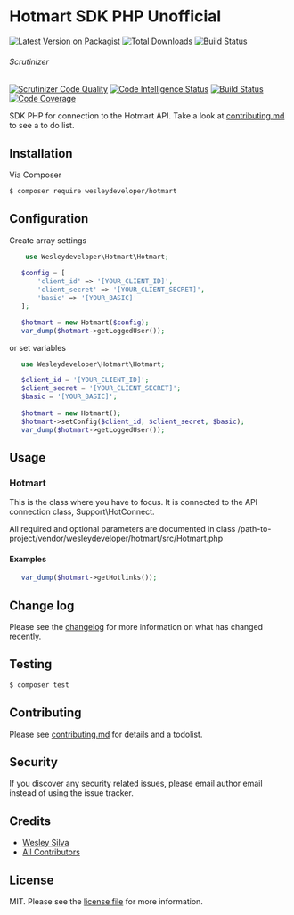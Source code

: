 # Hotmart SDK PHP Unofficial

[![Latest Version on Packagist][ico-version]][link-packagist]
[![Total Downloads][ico-downloads]][link-downloads]
[![Build Status][ico-travis]][link-travis]
###### Scrutinizer
[![Scrutinizer Code Quality](https://scrutinizer-ci.com/g/wesleydeveloper/hotmart/badges/quality-score.png?b=master)](https://scrutinizer-ci.com/g/wesleydeveloper/hotmart/?branch=master)
[![Code Intelligence Status](https://scrutinizer-ci.com/g/wesleydeveloper/hotmart/badges/code-intelligence.svg?b=master)](https://scrutinizer-ci.com/code-intelligence)
[![Build Status](https://scrutinizer-ci.com/g/wesleydeveloper/hotmart/badges/build.png?b=master)](https://scrutinizer-ci.com/g/wesleydeveloper/hotmart/build-status/master)
[![Code Coverage](https://scrutinizer-ci.com/g/wesleydeveloper/hotmart/badges/coverage.png?b=master)](https://scrutinizer-ci.com/g/wesleydeveloper/hotmart/?branch=master)

SDK PHP for connection to the Hotmart API. Take a look at [contributing.md](contributing.md) to see a to do list.

## Installation

Via Composer
``` bash
$ composer require wesleydeveloper/hotmart
```
## Configuration
Create array settings
```php
    use Wesleydeveloper\Hotmart\Hotmart;
    
   $config = [
       'client_id' => '[YOUR_CLIENT_ID]',
       'client_secret' => '[YOUR_CLIENT_SECRET]',
       'basic' => '[YOUR_BASIC]'
   ];

   $hotmart = new Hotmart($config);
   var_dump($hotmart->getLoggedUser());
```
or set variables
```php
   use Wesleydeveloper\Hotmart\Hotmart;

   $client_id = '[YOUR_CLIENT_ID]';
   $client_secret = '[YOUR_CLIENT_SECRET]';
   $basic = '[YOUR_BASIC]';
   
   $hotmart = new Hotmart();
   $hotmart->setConfig($client_id, $client_secret, $basic);
   var_dump($hotmart->getLoggedUser()); 
```
## Usage
### Hotmart
This is the class where you have to focus. It is connected to the API connection class, Support\HotConnect.

All required and optional parameters are documented in class /path-to-project/vendor/wesleydeveloper/hotmart/src/Hotmart.php
#### Examples
```php
   var_dump($hotmart->getHotlinks());
```
## Change log

Please see the [changelog](changelog.md) for more information on what has changed recently.

## Testing

``` bash
$ composer test
```

## Contributing

Please see [contributing.md](contributing.md) for details and a todolist.

## Security

If you discover any security related issues, please email author email instead of using the issue tracker.

## Credits

- [Wesley Silva][link-author]
- [All Contributors][link-contributors]

## License

MIT. Please see the [license file](license.md) for more information.

[ico-version]: https://img.shields.io/packagist/v/wesleydeveloper/hotmart.svg?style=flat-square
[ico-downloads]: https://img.shields.io/packagist/dt/wesleydeveloper/hotmart.svg?style=flat-square
[ico-travis]: https://img.shields.io/travis/wesleydeveloper/hotmart/master.svg?style=flat-square
[ico-styleci]: https://styleci.io/repos/197770792/shield

[link-packagist]: https://packagist.org/packages/wesleydeveloper/hotmart
[link-downloads]: https://packagist.org/packages/wesleydeveloper/hotmart
[link-travis]: https://travis-ci.org/wesleydeveloper/hotmart
[link-styleci]: https://styleci.io/repos/197770792/
[link-author]: https://github.com/wesleydeveloper
[link-contributors]: ../../contributors